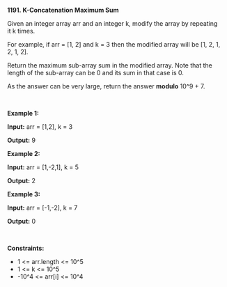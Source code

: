 **1191. K-Concatenation Maximum Sum**

Given an integer array arr and an integer k, modify the array by repeating it k times.

For example, if arr = [1, 2] and k = 3 then the modified array will be [1, 2, 1, 2, 1, 2].

Return the maximum sub-array sum in the modified array. Note that the length of the sub-array can be 0 and its sum in that case is 0.

As the answer can be very large, return the answer **modulo** 10^9 + 7.

 

**Example 1:**

**Input:** arr = [1,2], k = 3

**Output:** 9

**Example 2:**

**Input:** arr = [1,-2,1], k = 5

**Output:** 2

**Example 3:**

**Input:** arr = [-1,-2], k = 7

**Output:** 0

 

**Constraints:**

- 1 &lt;= arr.length &lt;= 10^5
- 1 &lt;= k &lt;= 10^5
- -10^4 &lt;= arr[i] &lt;= 10^4
